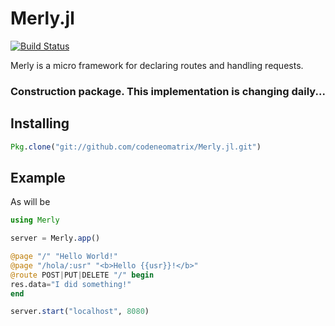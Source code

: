 # Merly.jl

[![Build Status](https://travis-ci.org/codeneomatrix/Merly.jl.svg?branch=master)](https://travis-ci.org/codeneomatrix/Merly.jl)


Merly is a micro framework for declaring routes and handling requests.

### Construction package.  This implementation is changing daily...


Installing
----------
```julia
Pkg.clone("git://github.com/codeneomatrix/Merly.jl.git")
```

## Example
As will be
```julia
using Merly

server = Merly.app()

@page "/" "Hello World!"
@page "/hola/:usr" "<b>Hello {{usr}}!</b>"
@route POST|PUT|DELETE "/" begin
res.data="I did something!"
end

server.start("localhost", 8080)

```
